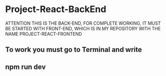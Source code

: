 # Project-React-BackEnd

ATTENTION THIS IS THE BACK-END, FOR COMPLETE WORKING, IT MUST BE STARTED WITH FRONT-END, WHICH IS IN MY REPOSITORY WITH THE NAME PROJECT-REACT-FRONTEND

## To work you must go to Terminal and write

## npm run dev
